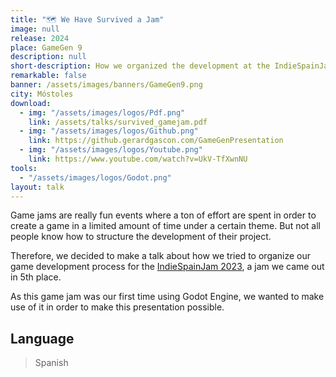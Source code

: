 ```yaml
---
title: "🗺️ We Have Survived a Jam"
image: null
release: 2024
place: GameGen 9
description: null
short-description: How we organized the development at the IndieSpainJam 2023.
remarkable: false
banner: /assets/images/banners/GameGen9.png
city: Móstoles
download:
  - img: "/assets/images/logos/Pdf.png"
    link: /assets/talks/survived_gamejam.pdf
  - img: "/assets/images/logos/Github.png"
    link: https://github.gerardgascon.com/GameGenPresentation
  - img: "/assets/images/logos/Youtube.png"
    link: https://www.youtube.com/watch?v=UkV-TfXwnNU
tools:
  - "/assets/images/logos/Godot.png"
layout: talk
---
```


Game jams are really fun events where a ton of effort are spent in order to create a game in a limited amount of time under a certain theme. But not all people know how to structure the development of their project.

Therefore, we decided to make a talk about how we tried to organize our game development process for the [IndieSpainJam 2023](/jams/Figments-of-the-Night), a jam we came out in 5th place.

As this game jam was our first time using Godot Engine, we wanted to make use of it in order to make this presentation possible.

## Language

> Spanish
